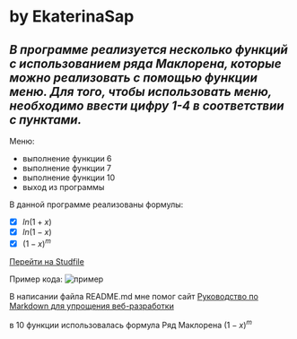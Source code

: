 # **by EkaterinaSap**
## *В программе реализуется несколько функций с использованием ряда Маклорена, которые можно реализовать с помощью функции меню. Для того, чтобы использовать меню, необходимо ввести цифру 1-4 в соответствии с пунктами.*

Меню:
* выполнение функции 6
* выполнение функции 7
* выполнение функции 10
* выход из программы

В данной программе реализованы формулы:
- [x] $ln(1 + x)$
- [x] $ln(1 - x)$
- [x] $(1 - x)^m$

[Перейти на Studfile](https://studfile.net/preview/652581/)

Пример кода:
![пример](https://github.com/user-attachments/assets/01a13b2d-3fd1-4b96-a629-f962a8695745)

В написании файла README.md мне помог сайт [Руководство по Markdown для упрощения веб-разработки](https://ydmitry.ru/blog/rukovodstvo-po-markdown-dlya-uproshcheniya-veb-razrabotki/)

 
в 10 функции использовалась формула Ряд Маклорена $(1 - x)^m$
